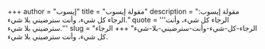 +++
author = "إيسوب"
title = "مقولة إيسوب"
description = "مقولة إيسوب: الرجاء كل شيء، وأنت سترضيني بلا شيء."
quote = '''الرجاء كل شيء، وأنت سترضيني بلا شيء.'''
slug = "الرجاء-كل-شيء-وأنت-سترضيني-بلا-شيء"
+++
الرجاء كل شيء، وأنت سترضيني بلا شيء.
